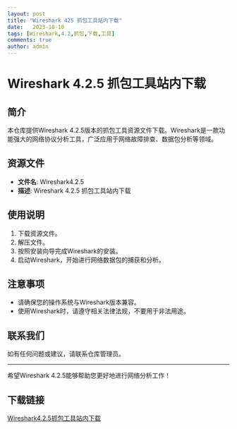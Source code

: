```yaml
---
layout: post
title: "Wireshark 425 抓包工具站内下载"
date:   2023-10-10
tags: [Wireshark,4.2,抓包,下载,工具]
comments: true
author: admin
---
```

# Wireshark 4.2.5 抓包工具站内下载

## 简介
本仓库提供Wireshark 4.2.5版本的抓包工具资源文件下载。Wireshark是一款功能强大的网络协议分析工具，广泛应用于网络故障排查、数据包分析等领域。

## 资源文件
- **文件名**: Wireshark4.2.5
- **描述**: Wireshark 4.2.5 抓包工具站内下载

## 使用说明
1. 下载资源文件。
2. 解压文件。
3. 按照安装向导完成Wireshark的安装。
4. 启动Wireshark，开始进行网络数据包的捕获和分析。

## 注意事项
- 请确保您的操作系统与Wireshark版本兼容。
- 使用Wireshark时，请遵守相关法律法规，不要用于非法用途。

## 联系我们
如有任何问题或建议，请联系仓库管理员。

---

希望Wireshark 4.2.5能够帮助您更好地进行网络分析工作！

## 下载链接

[Wireshark4.2.5抓包工具站内下载](https://pan.quark.cn/s/64b5a5d242ba)